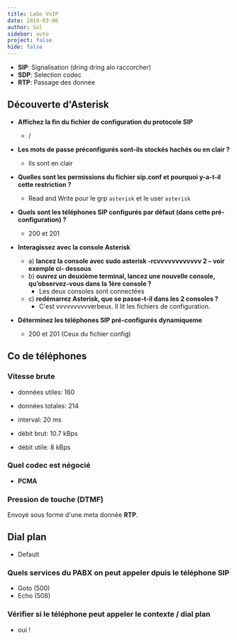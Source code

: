 ```yaml
---
title: Labo VoIP
date: 2019-03-06
author: Sol
sidebar: auto
project: false
hide: false
---
```


* **SIP**: Signalisation (dring dring alo raccorcher)
* **SDP**: Selection codec
* **RTP**: Passage des donnée

## Découverte d'Asterisk

* **Affichez la fin du fichier de configuration du protocole SIP**
  * /

* **Les mots de passe préconfigurés sont-ils stockés hachés ou en clair ?**
  * Ils sont en clair

* **Quelles sont les permissions du fichier sip.conf et pourquoi y-a-t-il cette restriction ?**
  * Read and Write pour le grp `asterisk` et le user `asterisk`

* **Quels sont les téléphones SIP configurés par défaut (dans cette pré-configuration) ?**
  * 200 et 201

* **Interagissez avec la console Asterisk**
  * a) **lancez la console avec sudo asterisk -rcvvvvvvvvvvvv 2 – voir exemple ci- dessous**
  * b) **ouvrez un deuxième terminal, lancez une nouvelle console, qu’observez-vous dans la 1ère console ?**
    * Les deux consoles sont connectées
  * c) **redémarrez Asterisk, que se passe-t-il dans les 2 consoles ?**
    * C'est vvvvvvvvvverbeux. Il lit les fichiers de configuration.

* **Déterminez les téléphones SIP pré-configurés dynamiqueme**
  * 200 et 201 (Ceux du fichier config)

## Co de téléphones

### Vitesse brute

* données utiles: 160
* données totales: 214
* interval: 20 ms

* débit brut: 10.7 kBps
* débit utile: 8 kBps

### Quel codec est négocié

* **PCMA**

### Pression de touche (DTMF)

Envoyé sous forme d'une meta donnée **RTP**.


## Dial plan

* Default 

### Quels services du PABX on peut appeler dpuis le téléphone SIP

* Goto (500)
* Echo (508)

### Vérifier si le téléphone peut appeler le contexte / dial plan

* oui !


